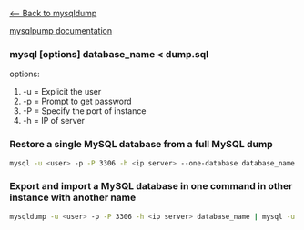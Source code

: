 [<-- Back to mysqldump](https://github.com/mtemporim/Databases/tree/main/MySQL/mysqldump)

[mysqlpump documentation](https://dev.mysql.com/doc/refman/8.0/en/mysqlpump.html)

### mysql [options] database_name < dump.sql

options: 
1. -u = Explicit the user
1. -p = Prompt to get password 
1. -P = Specify the port of instance 
1. -h = IP of server  

### Restore a single MySQL database from a full MySQL dump 
```bash
mysql -u <user> -p -P 3306 -h <ip server> --one-database database_name < all_databases.sql
```

### Export and import a MySQL database in one command in other instance with another name 
```bash
mysqldump -u <user> -p -P 3306 -h <ip server> database_name | mysql -u <user> -p -P 3306 -h <ip other server> remote_database_name
```

